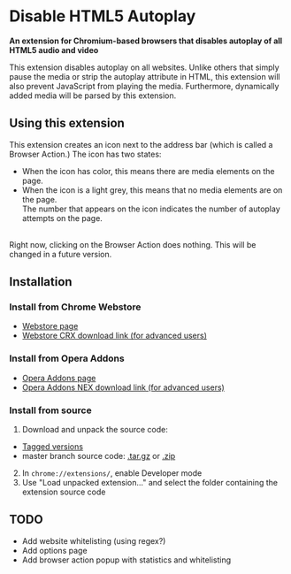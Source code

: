 # Disable HTML5 Autoplay
**An extension for Chromium-based browsers that disables autoplay of all HTML5 audio and video**

This extension disables autoplay on all websites. Unlike others that simply pause the media or strip the autoplay attribute in HTML, this extension will also prevent JavaScript from playing the media. Furthermore, dynamically added media will be parsed by this extension.

## Using this extension

This extension creates an icon next to the address bar (which is called a Browser Action.) The icon has two states:<br />
* When the icon has color, this means there are media elements on the page.
* When the icon is a light grey, this means that no media elements are on the page.<br />
The number that appears on the icon indicates the number of autoplay attempts on the page.<br />
<br />
Right now, clicking on the Browser Action does nothing. This will be changed in a future version.

## Installation

### Install from Chrome Webstore

* [Webstore page](https://chrome.google.com/webstore/detail/disable-html5-autoplay/efdhoaajjjgckpbkoglidkeendpkolai)
* [Webstore CRX download link (for advanced users)](https://clients2.google.com/service/update2/crx?prodversion=44&response=redirect&x=id%3Defdhoaajjjgckpbkoglidkeendpkolai%26uc)

### Install from Opera Addons

* [Opera Addons page](https://addons.opera.com/en/extensions/details/disable-html5-autoplay/)
* [Opera Addons NEX download link (for advanced users)](https://addons.opera.com/extensions/download/disable-html5-autoplay/)

### Install from source

1. Download and unpack the source code:
  * [Tagged versions](https://github.com/Eloston/disable-html5-autoplay/releases)
  * master branch source code: [.tar.gz](https://github.com/Eloston/ungoogled-chromium/archive/master.tar.gz) or [.zip](https://github.com/Eloston/ungoogled-chromium/archive/master.zip)
2. In `chrome://extensions/`, enable Developer mode
3. Use "Load unpacked extension..." and select the folder containing the extension source code

## TODO

- Add website whitelisting (using regex?)
- Add options page
- Add browser action popup with statistics and whitelisting

